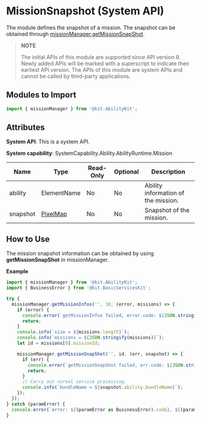 # MissionSnapshot (System API)

The module defines the snapshot of a mission. The snapshot can be obtained through [missionManager.getMissionSnapShot](js-apis-app-ability-missionManager-sys.md#missionmanagergetmissionsnapshot).

> **NOTE**
> 
> The initial APIs of this module are supported since API version 8. Newly added APIs will be marked with a superscript to indicate their earliest API version.
> The APIs of this module are system APIs and cannot be called by third-party applications.

## Modules to Import

```ts
import { missionManager } from '@kit.AbilityKit';
```

## Attributes

**System API**: This is a system API.

**System capability**: SystemCapability.Ability.AbilityRuntime.Mission

| Name| Type| Read-Only| Optional| Description|
| -------- | -------- | -------- | -------- | -------- |
| ability | ElementName | No| No| Ability information of the mission.| 
| snapshot | [PixelMap](../apis-image-kit/arkts-apis-image-PixelMap.md) | No| No| Snapshot of the mission.|

## How to Use

The mission snapshot information can be obtained by using **getMissionSnapShot** in missionManager.

**Example**
```ts
import { missionManager } from '@kit.AbilityKit';
import { BusinessError } from '@kit.BasicServicesKit';

try {
  missionManager.getMissionInfos('', 10, (error, missions) => {
    if (error) {
      console.error(`getMissionInfos failed, error.code: ${JSON.stringify(error.code)}, error.message: ${JSON.stringify(error.message)}`);
      return;
    }
    console.info(`size = ${missions.length}`);
    console.info(`missions = ${JSON.stringify(missions)}`);
    let id = missions[0].missionId;

    missionManager.getMissionSnapShot('', id, (err, snapshot) => {
      if (err) {
        console.error(`getMissionSnapShot failed, err.code: ${JSON.stringify(err.code)}, err.message: ${JSON.stringify(err.message)}`);
        return;
      }
      // Carry out normal service processing.
      console.info(`bundleName = ${snapshot.ability.bundleName}`);
    });
  });
} catch (paramError) {
  console.error(`error: ${(paramError as BusinessError).code}, ${(paramError as BusinessError).message}`);
}
```
